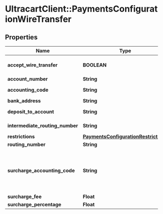 # UltracartClient::PaymentsConfigurationWireTransfer

## Properties
Name | Type | Description | Notes
------------ | ------------- | ------------- | -------------
**accept_wire_transfer** | **BOOLEAN** | Master flag indicating this merchant accepts wire transfers | [optional] 
**account_number** | **String** | account_number | [optional] 
**accounting_code** | **String** | Optional Quickbooks accounting code | [optional] 
**bank_address** | **String** | Bank address | [optional] 
**deposit_to_account** | **String** | Optional Quickbooks deposit to account | [optional] 
**intermediate_routing_number** | **String** | Intermediate routing number | [optional] 
**restrictions** | [**PaymentsConfigurationRestrictions**](PaymentsConfigurationRestrictions.md) |  | [optional] 
**routing_number** | **String** | Routing number | [optional] 
**surcharge_accounting_code** | **String** | If a surcharge is present and this merchant is integrated with Quickbooks, this is the accounting code for the surcharge amount | [optional] 
**surcharge_fee** | **Float** | surcharge_fee | [optional] 
**surcharge_percentage** | **Float** | surcharge_percentage | [optional] 


